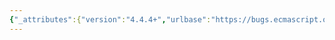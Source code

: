 ```yaml
---
{"_attributes":{"version":"4.4.4+","urlbase":"https://bugs.ecmascript.org/","maintainer":"dherman@mozilla.com"},"bug":{"bug_id":3552,"creation_ts":"2015-01-16 07:32:00 -0800","short_desc":"Typo: Section 0 in 5.1.2 and 5.14","delta_ts":"2015-07-10 08:34:23 -0700","product":"Draft for 6th Edition","component":"editorial issue","version":"Rev 31: January 15, 2015 Draft","rep_platform":"All","op_sys":"All","bug_status":"RESOLVED","resolution":"FIXED","priority":"Normal","bug_severity":"enhancement","everconfirmed":true,"reporter":{"uid":"arv","name":"Erik Arvidsson"},"assigned_to":{"uid":"allen","name":"Allen Wirfs-Brock"},"cc":"erik.arvidsson","long_desc":[{"commentid":11477,"comment_count":0,"who":{"uid":"arv","name":"Erik Arvidsson"},"bug_when":"2015-01-16 07:32:40 -0800","thetext":"... elements and guide the process of automatic semicolon insertion (0).\n\n... given in clauses 11, 12, 13, 14, and 0."},{"commentid":11500,"comment_count":1,"who":{"uid":"allen","name":"Allen Wirfs-Brock"},"bug_when":"2015-01-16 10:03:29 -0800","thetext":"fixed in rev32 editor's draft"},{"commentid":12014,"comment_count":2,"who":{"uid":"allen","name":"Allen Wirfs-Brock"},"bug_when":"2015-02-02 18:39:00 -0800","thetext":"fixed in rev32 draft"}]}}
---
```

